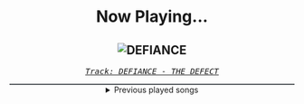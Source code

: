 <div align="center"> 
<h1>Now Playing...</h1>

![DEFIANCE](https://i.scdn.co/image/ab67616d00001e02906dbc0163efeb83d5cf9919)
--
_<samp><a href="https://open.spotify.com/track/18Jrd0i4ZPttrH2XwDI3UX">Track: DEFIANCE - THE DEFECT</a></samp>_

<div style="border: 1px #4B5054 solid"></div>
<details>
  <summary>
    Previous played songs
  </summary>
  <table>
    <thead>
      <tr>
        <th>
          Artist
        </th>
        <th>
          Song
        </th>
        <th>
          Link
        </th>
      </tr>
    </thead>
    <tbody>
      <tr><td>THE DEFECT</td><td>DEFIANCE</td><td><a href="https://open.spotify.com/track/18Jrd0i4ZPttrH2XwDI3UX">https://open.spotify.com/track/18Jrd0i4ZPttrH2XwDI3UX</a></td></tr><tr><td>Pendulum</td><td>Come Alive</td><td><a href="https://open.spotify.com/track/032EMy8DqOqgKkF5wJm21w">https://open.spotify.com/track/032EMy8DqOqgKkF5wJm21w</a></td></tr><tr><td>Pendulum</td><td>Halo</td><td><a href="https://open.spotify.com/track/0CjJJrpnQCpQMsT4nzezII">https://open.spotify.com/track/0CjJJrpnQCpQMsT4nzezII</a></td></tr><tr><td>Shinigami</td><td>Martial Arts Prinzip</td><td><a href="https://open.spotify.com/track/0EPTd2GQbrw2DHsQtZyXE7">https://open.spotify.com/track/0EPTd2GQbrw2DHsQtZyXE7</a></td></tr><tr><td>ASHEN</td><td>Sacrifice</td><td><a href="https://open.spotify.com/track/6pJsavLAr71y4aL53PFGJo">https://open.spotify.com/track/6pJsavLAr71y4aL53PFGJo</a></td></tr><tr><td>ASHEN</td><td>Chimera</td><td><a href="https://open.spotify.com/track/4C6gBgv63tU0ItCSRRwTRm">https://open.spotify.com/track/4C6gBgv63tU0ItCSRRwTRm</a></td></tr><tr><td>Lauren Babic</td><td>Sanctuary</td><td><a href="https://open.spotify.com/track/5uuLCk29LS1p0EBoP6oil8">https://open.spotify.com/track/5uuLCk29LS1p0EBoP6oil8</a></td></tr><tr><td>Blue Stahli</td><td>Corner</td><td><a href="https://open.spotify.com/track/2B4c2bhL75EvUHHSQfRpV8">https://open.spotify.com/track/2B4c2bhL75EvUHHSQfRpV8</a></td></tr><tr><td>NOVELISTS</td><td>All For Nothing</td><td><a href="https://open.spotify.com/track/1O0SagsN51KWDmc31RoOx3">https://open.spotify.com/track/1O0SagsN51KWDmc31RoOx3</a></td></tr><tr><td>Silent Theory</td><td>Emptiness in You - Remix</td><td><a href="https://open.spotify.com/track/5opIBX7NJrRZRqL4PiCDPX">https://open.spotify.com/track/5opIBX7NJrRZRqL4PiCDPX</a></td></tr><tr><td>NOTHING MORE</td><td>FREEFALL</td><td><a href="https://open.spotify.com/track/7fYs5KexehGyZyEP8CDNGQ">https://open.spotify.com/track/7fYs5KexehGyZyEP8CDNGQ</a></td></tr><tr><td>Obzene</td><td>999 - Reimagined</td><td><a href="https://open.spotify.com/track/7GGKtYkKxlbyzvXKRaEGf7">https://open.spotify.com/track/7GGKtYkKxlbyzvXKRaEGf7</a></td></tr><tr><td>Sleep Theory</td><td>Paralyzed</td><td><a href="https://open.spotify.com/track/5AdLs8ZRRgvCmOTqr41xiP">https://open.spotify.com/track/5AdLs8ZRRgvCmOTqr41xiP</a></td></tr><tr><td>Dal Av</td><td>Plastic Empathy</td><td><a href="https://open.spotify.com/track/76EU6cgapNzCTzwrptunss">https://open.spotify.com/track/76EU6cgapNzCTzwrptunss</a></td></tr><tr><td>The Pretty Wild</td><td>button eyes</td><td><a href="https://open.spotify.com/track/2DOUn2VHfSfUIyyZLE9Ig9">https://open.spotify.com/track/2DOUn2VHfSfUIyyZLE9Ig9</a></td></tr><tr><td>Magnolia Park</td><td>SHADOW TALK</td><td><a href="https://open.spotify.com/track/29XeF54DB4rtFmeL9U4n5u">https://open.spotify.com/track/29XeF54DB4rtFmeL9U4n5u</a></td></tr><tr><td>Spiritbox</td><td>Keep Sweet</td><td><a href="https://open.spotify.com/track/0Sd7nAZakCLRPxAqfiFd9m">https://open.spotify.com/track/0Sd7nAZakCLRPxAqfiFd9m</a></td></tr><tr><td>Harper</td><td>Thorn In My Side</td><td><a href="https://open.spotify.com/track/7jDhrmsTOZ6TeT9LcC14OF">https://open.spotify.com/track/7jDhrmsTOZ6TeT9LcC14OF</a></td></tr><tr><td>Stain the Canvas</td><td>The Light Within</td><td><a href="https://open.spotify.com/track/6E90ttNb3TeSsD7LXmJ3yq">https://open.spotify.com/track/6E90ttNb3TeSsD7LXmJ3yq</a></td></tr><tr><td>STARSET</td><td>HEAD OVER HEELS</td><td><a href="https://open.spotify.com/track/5nsTZrGlDYRJR5hkKXwYOM">https://open.spotify.com/track/5nsTZrGlDYRJR5hkKXwYOM</a></td></tr>
    </tbody>
  </table>
</details>

</div>
